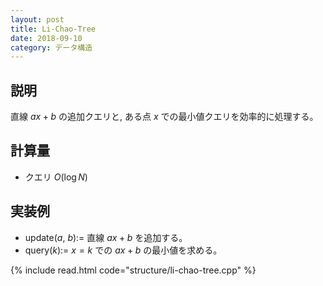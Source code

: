 ```yaml
---
layout: post
title: Li-Chao-Tree
date: 2018-09-10
category: データ構造
---
```


## 説明
直線 $ax + b$ の追加クエリと, ある点 $x$ での最小値クエリを効率的に処理する。

## 計算量
* クエリ $O(\log N)$

## 実装例
* update($a$, $b$):= 直線 $ax + b$ を追加する。
* query($k$):= $x=k$ での $ax + b$ の最小値を求める。

{% include read.html  code="structure/li-chao-tree.cpp" %}

